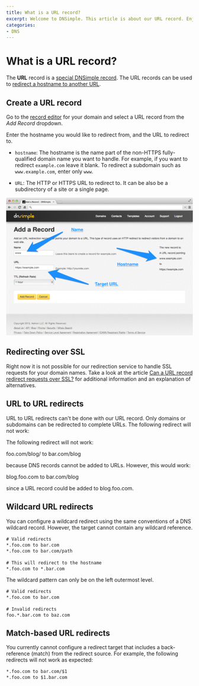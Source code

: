```yaml
---
title: What is a URL record?
excerpt: Welcome to DNSimple. This article is about our URL record. Enjoy low cost hosted DNS services, an easy to use web interface, and REST API.
categories:
- DNS
---
```


# What is a URL record?

The **URL** record is a [special DNSimple record](/articles/supported-dns-records). The URL records can be used to [redirect a hostname to another URL](/articles/redirect).

## Create a URL record

Go to the [record editor](/articles/record-editor/) for your domain and select a URL record from the *Add Record* dropdown.

Enter the hostname you would like to redirect from, and the URL to redirect to.

- `hostname`: The hostname is the name part of the non-HTTPS fully-qualified domain name you want to handle. For example, if you want to redirect `example.com` leave it blank. To redirect a subdomain such as `www.example.com`, enter only `www`.

- `URL`: The HTTP or HTTPS URL to redirect to. It can be also be a subdirectory of a site or a single page.

![Create URL record](/files/dnsimple-url-record-create.png)

## Redirecting over SSL

Right now it is not possible for our redirection service to handle SSL requests for your domain names. Take a look at the article [Can a URL record redirect requests over SSL?](/articles/url-redirect-ssl) for additional information and an explanation of alternatives.

## URL to URL redirects

URL to URL redirects can't be done with our URL record. Only domains or subdomains can be redirected to complete URLs. The following redirect will not work:

The following redirect will not work:

  foo.com/blog/ to bar.com/blog

because DNS records cannot be added to URLs. However, this would work:

  blog.foo.com to bar.com/blog

since a URL record could be added to blog.foo.com.

## Wildcard URL redirects

You can configure a wildcard redirect using the same conventions of a DNS wildcard record. However, the target cannot contain any wildcard reference.

    # Valid redirects
    *.foo.com to bar.com
    *.foo.com to bar.com/path

    # This will redirect to the hostname 
    *.foo.com to *.bar.com

The wildcard pattern can only be on the left outermost level.

    # Valid redirects
    *.foo.com to bar.com

    # Invalid redirects
    foo.*.bar.com to baz.com

## Match-based URL redirects

You currently cannot configure a redirect target that includes a back-reference (match) from the redirect source. For example, the following redirects will not work as expected:

    *.foo.com to bar.com/$1
    *.foo.com to $1.bar.com

